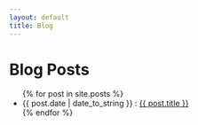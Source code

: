 ```yaml
---
layout: default
title: Blog
---
```


<div id="home">
  <h1>Blog Posts</h1>
  <ul class="posts">
    {% for post in site.posts %}
      <li><span>{{ post.date | date_to_string }}</span> : <a href="{{ post.url }}">{{ post.title }}</a></li>
    {% endfor %}
  </ul>
</div>